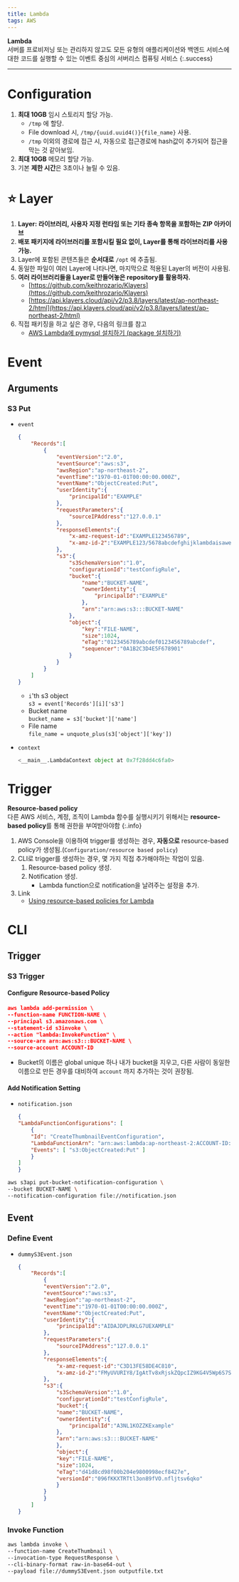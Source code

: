 ```yaml
---
title: Lambda
tags: AWS
---
```


**Lambda** \
서버를 프로비저닝 또는 관리하지 않고도 모든 유형의 애플리케이션와 백엔드 서비스에 대한 코드를 실행할 수 있는 이벤트 중심의 서버리스 컴퓨팅 서비스
{:.success}

---
<!--more-->

# Configuration
1. **최대 10GB** 임시 스토리지 할당 가능.
    - `/tmp` 에 할당.
    - File download 시, `/tmp/{uuid.uuid4()}{file_name}` 사용.
    - `/tmp` 이외의 경로에 접근 시, 자동으로 접근경로에 hash값이 추가되어 접근을 막는 것 같아보임.
2. **최대 10GB** 메모리 할당 가능.
3. 기본 **제한 시간**은 3초이나 늘릴 수 있음.


# ⭐ Layer
1. **Layer: 라이브러리, 사용자 지정 런타임 또는 기타 종속 항목을 포함하는 ZIP 아카이브**
2. **배포 패키지에 라이브러리를 포함시킬 필요 없이, Layer를 통해 라이브러리를 사용가능.**
3. Layer에 포함된 콘텐츠들은 **순서대로** `/opt` 에 추출됨.
4. 동일한 파일이 여러 Layer에 나타나면, 마지막으로 적용된 Layer의 버전이 사용됨.
5. **여러 라이브러리들을 Layer로 만들어놓은 repository를 활용하자.**
    - [https://github.com/keithrozario/Klayers](https://github.com/keithrozario/Klayers)
    - [https://api.klayers.cloud/api/v2/p3.8/layers/latest/ap-northeast-2/html](https://api.klayers.cloud/api/v2/p3.8/layers/latest/ap-northeast-2/html)
6. 직접 패키징을 하고 싶은 경우, 다음의 링크를 참고
    - [AWS Lambda에 pymysql 설치하기 (package 설치하기)](https://velog.io/@silver_bell/lambda-layer)


# Event
## Arguments
### S3 Put
- `event`
    ```json
    {
        "Records":[
            {
                "eventVersion":"2.0",
                "eventSource":"aws:s3",
                "awsRegion":"ap-northeast-2",
                "eventTime":"1970-01-01T00:00:00.000Z",
                "eventName":"ObjectCreated:Put",
                "userIdentity":{
                    "principalId":"EXAMPLE"
                },
                "requestParameters":{
                    "sourceIPAddress":"127.0.0.1"
                },
                "responseElements":{
                    "x-amz-request-id":"EXAMPLE123456789",
                    "x-amz-id-2":"EXAMPLE123/5678abcdefghijklambdaisawesome/mnopqrstuvwxyzABCDEFGH"
                },
                "s3":{
                    "s3SchemaVersion":"1.0",
                    "configurationId":"testConfigRule",
                    "bucket":{
                        "name":"BUCKET-NAME",
                        "ownerIdentity":{
                            "principalId":"EXAMPLE"
                        },
                        "arn":"arn:aws:s3:::BUCKET-NAME"
                    },
                    "object":{
                        "key":"FILE-NAME",
                        "size":1024,
                        "eTag":"0123456789abcdef0123456789abcdef",
                        "sequencer":"0A1B2C3D4E5F678901"
                    }
                }
            }
        ]
    }
    ```
    - `i`'th s3 object \
    `s3 = event['Records'][i]['s3']`
    - Bucket name \
    `bucket_name = s3['bucket']['name']`
    - File name \
    `file_name = unquote_plus(s3['object']['key'])`

- `context`
    ```python
    <__main__.LambdaContext object at 0x7f28dd4c6fa0>
    ```



# Trigger
**Resource-based policy** \
다른 AWS 서비스, 계정, 조직이 Lambda 함수를 실행시키기 위해서는 **resource-based policy**를 통해 권한을 부여받아야함
{:.info}

1. AWS Console을 이용하여 trigger를 생성하는 경우, **자동으로** resource-based policy가 생성됨.(`Configuration/resource based policy`)
2. CLI로 trigger를 생성하는 경우, 몇 가지 직접 추가해야하는 작업이 있음.
    1. Resource-based policy 생성.
    2. Notification 생성.
        - Lambda function으로 notification을 날려주는 설정을 추가.
3. Link
    - [Using resource-based policies for Lambda](https://docs.aws.amazon.com/lambda/latest/dg/access-control-resource-based.html)


# CLI
## Trigger
### S3 Trigger
#### Configure Resource-based Policy
```json
aws lambda add-permission \
--function-name FUNCTION-NAME \
--principal s3.amazonaws.com \
--statement-id s3invoke \
--action "lambda:InvokeFunction" \
--source-arn arn:aws:s3:::BUCKET-NAME \
--source-account ACCOUNT-ID
```

- Bucket의 이름은 global unique 하나 내가 bucket을 지우고, 다른 사람이 동일한 이름으로 만든 경우를 대비하여 `account` 까지 추가하는 것이 권장됨.

#### Add Notification Setting
- `notification.json`
    ```json
    {
    "LambdaFunctionConfigurations": [
        {
        "Id": "CreateThumbnailEventConfiguration",
        "LambdaFunctionArn": "arn:aws:lambda:ap-northeast-2:ACCOUNT-ID:function:FUNCTION-NAME",
        "Events": [ "s3:ObjectCreated:Put" ]
        }
    ]
    }
    ```

```bash
aws s3api put-bucket-notification-configuration \
--bucket BUCKET-NAME \
--notification-configuration file://notification.json
```

## Event
### Define Event
- `dummyS3Event.json`
    ```json
    {
        "Records":[
            {
            "eventVersion":"2.0",
            "eventSource":"aws:s3",
            "awsRegion":"ap-northeast-2",
            "eventTime":"1970-01-01T00:00:00.000Z",
            "eventName":"ObjectCreated:Put",
            "userIdentity":{
                "principalId":"AIDAJDPLRKLG7UEXAMPLE"
            },
            "requestParameters":{
                "sourceIPAddress":"127.0.0.1"
            },
            "responseElements":{
                "x-amz-request-id":"C3D13FE58DE4C810",
                "x-amz-id-2":"FMyUVURIY8/IgAtTv8xRjskZQpcIZ9KG4V5Wp6S7S/JRWeUWerMUE5JgHvANOjpD"
            },
            "s3":{
                "s3SchemaVersion":"1.0",
                "configurationId":"testConfigRule",
                "bucket":{
                "name":"BUCKET-NAME",
                "ownerIdentity":{
                    "principalId":"A3NL1KOZZKExample"
                },
                "arn":"arn:aws:s3:::BUCKET-NAME"
                },
                "object":{
                "key":"FILE-NAME",
                "size":1024,
                "eTag":"d41d8cd98f00b204e9800998ecf8427e",
                "versionId":"096fKKXTRTtl3on89fVO.nfljtsv6qko"
                }
            }
            }
        ]
    }
    ```

### Invoke Function
```bash
aws lambda invoke \
--function-name CreateThumbnail \
--invocation-type RequestResponse \
--cli-binary-format raw-in-base64-out \
--payload file://dummyS3Event.json outputfile.txt
```
